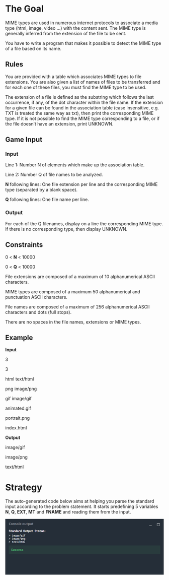# The Goal
MIME types are used in numerous internet protocols to associate a media type (html, image, video ...) with the content sent. The MIME type is generally inferred from the extension of the file to be sent.

You have to write a program that makes it possible to detect the MIME type of a file based on its name.
## Rules
You are provided with a table which associates MIME types to file extensions. You are also given a list of names of files to be transferred and for each one of these files, you must find the MIME type to be used.

The extension of a file is defined as the substring which follows the last occurrence, if any, of the dot character within the file name.
If the extension for a given file can be found in the association table (case insensitive, e.g. TXT is treated the same way as txt), then print the corresponding MIME type. If it is not possible to find the MIME type corresponding to a file, or if the file doesn’t have an extension, print UNKNOWN.
## Game Input
### Input
Line 1: Number N of elements which make up the association table.

Line 2: Number Q of file names to be analyzed.

**N** following lines: One file extension per line and the corresponding MIME type (separated by a blank space).

**Q** following lines: One file name per line.

### Output
For each of the Q filenames, display on a line the corresponding MIME type. If there is no corresponding type, then display UNKNOWN.

## Constraints

0 < **N** < 10000

0 < **Q** < 10000

File extensions are composed of a maximum of 10 alphanumerical ASCII characters.

MIME types are composed of a maximum 50 alphanumerical and punctuation ASCII characters.

File names are composed of a maximum of 256 alphanumerical ASCII characters and dots (full stops).

There are no spaces in the file names, extensions or MIME types.
## Example

**Input**

3

3

html text/html

png image/png

gif image/gif

animated.gif

portrait.png

index.html

**Output**

image/gif

image/png

text/html

# Strategy

The auto-generated code below aims at helping you parse the standard input according to the problem statement. It starts predefining 5 variables **N**, **Q**, **EXT**, **MT** and **FNAME** and reading them from the input. 

![](mime_type_co.png)
